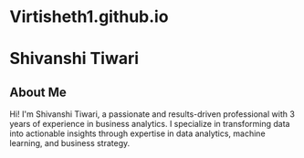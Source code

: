 # Virtisheth1.github.io

<!DOCTYPE html>
<html lang="en">
<head>
    <meta charset="UTF-8">
    <meta name="viewport" content="width=device-width, initial-scale=1.0">
    <title>Document</title>
</head>
<body>
    <h1>Shivanshi Tiwari</h1>
    <h2>About Me</h2>
    <p>Hi! I'm Shivanshi Tiwari, a passionate and results-driven professional with 3 years of experience in business analytics. 
        I specialize in transforming data into actionable insights through expertise in data analytics, machine learning, and business strategy. 
</p>
    
</body>
</html>
